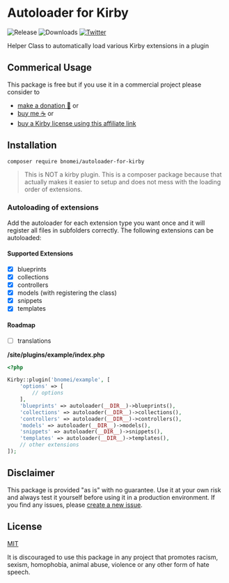 # Autoloader for Kirby

![Release](https://flat.badgen.net/packagist/v/bnomei/autoloader-for-kirby?color=ae81ff)
![Downloads](https://flat.badgen.net/packagist/dt/bnomei/autoloader-for-kirby?color=272822)
[![Twitter](https://flat.badgen.net/badge/twitter/bnomei?color=66d9ef)](https://twitter.com/bnomei)

Helper Class to automatically load various Kirby extensions in a plugin

## Commerical Usage

This package is free but if you use it in a commercial project please consider to

-   [make a donation 🍻](https://www.paypal.me/bnomei/5) or
-   [buy me ☕](https://buymeacoff.ee/bnomei) or
-   [buy a Kirby license using this affiliate link](https://a.paddle.com/v2/click/1129/35731?link=1170)

## Installation

```bash
composer require bnomei/autoloader-for-kirby
```

> This is NOT a kirby plugin. This is a composer package because that actually makes it easier to setup and does not mess with the loading order of extensions.

### Autoloading of extensions

Add the autoloader for each extension type you want once and it will register all files in subfolders correctly. The following extensions can be autoloaded:

#### Supported Extensions

- [x] blueprints
- [x] collections
- [x] controllers
- [x] models (with registering the class)
- [x] snippets
- [x] templates

#### Roadmap

- [ ] translations

**/site/plugins/example/index.php**
```php
<?php

Kirby::plugin('bnomei/example', [
    'options' => [
        // options
    ],
    'blueprints' => autoloader(__DIR__)->blueprints(),
    'collections' => autoloader(__DIR__)->collections(),
    'controllers' => autoloader(__DIR__)->controllers(),
    'models' => autoloader(__DIR__)->models(),
    'snippets' => autoloader(__DIR__)->snippets(),
    'templates' => autoloader(__DIR__)->templates(),
    // other extensions
]);
```

## Disclaimer

This package is provided "as is" with no guarantee. Use it at your own risk and always test it yourself before using it in a production environment. If you find any issues, please [create a new issue](https://github.com/bnomei/autoloader-for-kirby/issues/new).

## License

[MIT](https://opensource.org/licenses/MIT)

It is discouraged to use this package in any project that promotes racism, sexism, homophobia, animal abuse, violence or any other form of hate speech.
